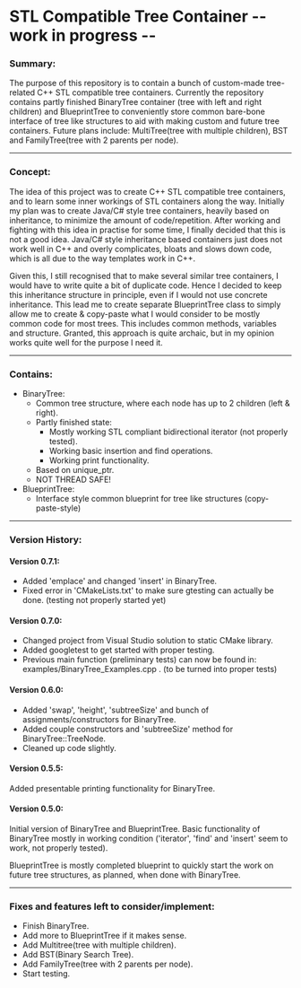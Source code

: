 # STL Compatible Tree Container -- work in progress --

### Summary:

The purpose of this repository is to contain a bunch of custom-made tree-related C++ STL compatible tree containers.
Currently the repository contains partly finished BinaryTree container (tree with left and right children) and BlueprintTree to conveniently store common bare-bone interface of tree like structures to aid with making custom and future tree containers.
Future plans include: MultiTree(tree with multiple children), BST and FamilyTree(tree with 2 parents per node).

---

### Concept:

The idea of this project was to create C++ STL compatible tree containers, and to learn some inner workings of STL containers along the way.
Initially my plan was to create Java/C# style tree containers, heavily based on inheritance, to minimize the amount of code/repetition.
After working and fighting with this idea in practise for some time, I finally decided that this is not a good idea.
Java/C# style inheritance based containers just does not work well in C++ and overly complicates, bloats and slows down code, which is all due to the way templates work in C++.

Given this, I still recognised that to make several similar tree containers, I would have to write quite a bit of duplicate code.
Hence I decided to keep this inheritance structure in principle, even if I would not use concrete inheritance.
This lead me to create separate BlueprintTree class to simply allow me to create & copy-paste what I would consider to be mostly common code for most trees.
This includes common methods, variables and structure.
Granted, this approach is quite archaic, but in my opinion works quite well for the purpose I need it.

---

### Contains:

* BinaryTree:
  * Common tree structure, where each node has up to 2 children (left & right).
  * Partly finished state:
    * Mostly working STL compliant bidirectional iterator (not properly tested).
    * Working basic insertion and find operations.
	* Working print functionality.
  * Based on unique_ptr.
  * NOT THREAD SAFE!
* BlueprintTree:
  * Interface style common blueprint for tree like structures (copy-paste-style)

---

### Version History:

#### Version 0.7.1:

* Added 'emplace' and changed 'insert' in BinaryTree.
* Fixed error in 'CMakeLists.txt' to make sure gtesting can actually be done. (testing not properly started yet)

#### Version 0.7.0:

* Changed project from Visual Studio solution to static CMake library.
* Added googletest to get started with proper testing.
* Previous main function (preliminary tests) can now be found in: examples/BinaryTree_Examples.cpp . (to be turned into proper tests)


#### Version 0.6.0:

* Added 'swap', 'height', 'subtreeSize' and bunch of assignments/constructors for BinaryTree.
* Added couple constructors and 'subtreeSize' method for BinaryTree::TreeNode.
* Cleaned up code slightly.

#### Version 0.5.5:

Added presentable printing functionality for BinaryTree.

#### Version 0.5.0:

Initial version of BinaryTree and BlueprintTree.
Basic functionality of BinaryTree mostly in working condition ('iterator', 'find' and 'insert' seem to work, not properly tested).

BlueprintTree is mostly completed blueprint to quickly start the work on future tree structures, as planned, when done with BinaryTree.

---

### Fixes and features left to consider/implement:

* Finish BinaryTree.
* Add more to BlueprintTree if it makes sense.
* Add Multitree(tree with multiple children).
* Add BST(Binary Search Tree).
* Add FamilyTree(tree with 2 parents per node).
* Start testing.